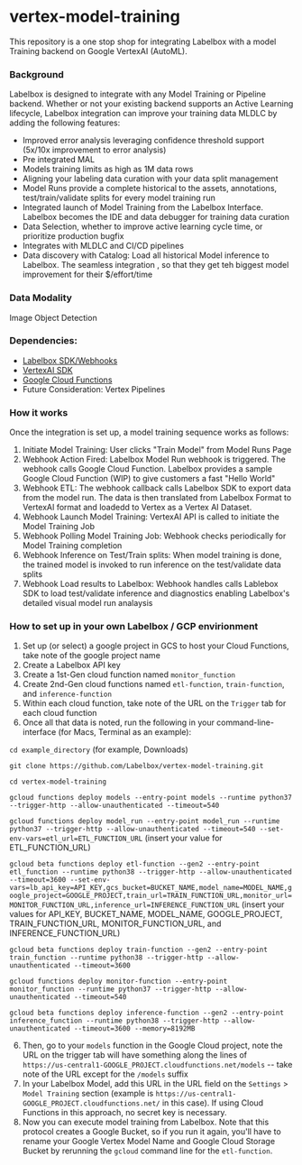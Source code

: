 # vertex-model-training

This repository is a one stop shop for integrating Labelbox with a model Training backend on Google VertexAI (AutoML).  

### Background
Labelbox is designed to integrate with any Model Training or Pipeline backend.  Whether or not your existing backend supports an Active Learning lifecycle, Labelbox integration can improve your training data MLDLC by adding the following features:

- Improved error analysis leveraging confidence threshold support (5x/10x improvement to error analysis)
- Pre integrated MAL
- Models training limits as high as 1M data rows 
- Aligning your labeling data curation with your data split management
- Model Runs provide a complete historical to the assets, annotations, test/train/validate splits for every model training run
- Integrated launch of Model Training from the Labelbox Interface. Labelbox becomes the IDE and data debugger for training data curation
- Data Selection, whether to improve active learning cycle time, or prioritize production bugfix
- Integrates with MLDLC and CI/CD pipelines
- Data discovery with Catalog: Load all historical Model inference to Labelbox. The seamless integration , so that they get teh biggest model improvement for their $/effort/time

### Data Modality
Image Object Detection

### Dependencies: 
- [Labelbox SDK/Webhooks](https://docs.labelbox.com/docs/webhooks)  
- [VertexAI SDK](https://cloud.google.com/python/docs/reference/aiplatform/latest)
- [Google Cloud Functions](https://cloud.google.com/functions)
- Future Consideration: Vertex Pipelines

### How it works
Once the integration is set up, a model training sequence works as follows: 

1)	Initiate Model Training: User clicks "Train Model" from Model Runs Page
2)	Webhook Action Fired: Labelbox Model Run webhook is triggered.  The webhook calls Google Cloud Function.  Labelbox provides a sample Google Cloud Function (WIP) to give customers a fast "Hello World"
3)	Webhook ETL: The webhook callback calls Labelbox SDK to export data from the model run.  The data is then translated from Labelbox Format to VertexAI format and loadedd to Vertex as a Vertex AI Dataset. 
4)	Webhook Launch Model Training: VertexAI API is called to initiate the Model Training Job
5)	Webhook Polling Model Training Job: Webhook checks periodically for Model Training completion
6)	Webhook Inference on Test/Train splits: When model training is done, the trained model is invoked to run inference on the test/validate data splits
7)	Webhook Load results to Labelbox: Webhook handles calls Lablebox SDK to load test/validate inference and diagnostics enabling Labelbox's detailed visual model run analaysis

### How to set up in your own Labelbox / GCP envirionment
1) Set up (or select) a google project in GCS to host your Cloud Functions, take note of the google project name
2) Create a Labelbox API key
4) Create a 1st-Gen cloud function named `monitor_function`
3) Create 2nd-Gen cloud functions named `etl-function`, `train-function`, and `inference-function`
4) Within each cloud function, take note of the URL on the `Trigger` tab for each cloud function
5) Once all that data is noted, run the following in your command-line-interface (for Macs, Terminal as an example):

`cd example_directory` (for example, Downloads)

`git clone https://github.com/Labelbox/vertex-model-training.git`

`cd vertex-model-training`

`gcloud functions deploy models --entry-point models --runtime python37 --trigger-http --allow-unauthenticated --timeout=540`

`gcloud functions deploy model_run --entry-point model_run --runtime python37 --trigger-http --allow-unauthenticated --timeout=540 --set-env-vars=etl_url=ETL_FUNCTION_URL` (insert your value for ETL_FUNCTION_URL)

`gcloud beta functions deploy etl-function --gen2 --entry-point etl_function --runtime python38 --trigger-http --allow-unauthenticated --timeout=3600 --set-env-vars=lb_api_key=API_KEY,gcs_bucket=BUCKET_NAME,model_name=MODEL_NAME,google_project=GOOGLE_PROJECT,train_url=TRAIN_FUNCTION_URL,monitor_url=MONITOR_FUNCTION_URL,inference_url=INFERENCE_FUNCTION_URL` (insert your values for API_KEY, BUCKET_NAME, MODEL_NAME, GOOGLE_PROJECT, TRAIN_FUNCTION_URL, MONITOR_FUNCTION_URL, and INFERENCE_FUNCTION_URL)

`gcloud beta functions deploy train-function --gen2 --entry-point train_function --runtime python38 --trigger-http --allow-unauthenticated --timeout=3600`

`gcloud functions deploy monitor-function --entry-point monitor_function --runtime python37 --trigger-http --allow-unauthenticated --timeout=540`

`gcloud beta functions deploy inference-function --gen2 --entry-point inference_function --runtime python38 --trigger-http --allow-unauthenticated --timeout=3600 --memory=8192MB`

6) Then, go to your `models` function in the Google Cloud project, note the URL on the trigger tab will have something along the lines of `https://us-central1-GOOGLE_PROJECT.cloudfunctions.net/models` -- take note of the URL except for the `/models` suffix
7) In your Labelbox Model, add this URL in the URL field on the `Settings` > `Model Training` section (example is `https://us-central1-GOOGLE_PROJECT.cloudfunctions.net/` in this case). If using Cloud Functions in this approach, no secret key is necessary. 
8) Now you can execute model training from Labelbox. Note that this protocol creates a Google Bucket, so if you run it again, you'll have to rename your Google Vertex Model Name and Google Cloud Storage Bucket by rerunning the `gcloud` command line for the `etl-function`.

